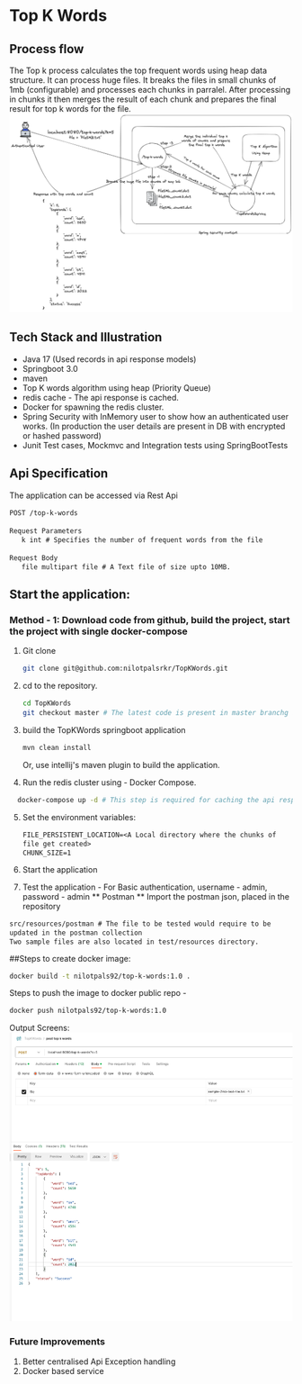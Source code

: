# Top K Words

## Process flow
The Top k process calculates the top frequent words using heap data structure. It can process huge files. It breaks the files in small chunks of 
1mb (configurable) and processes each chunks in parralel. 
After processing in chunks it then merges the result of each chunk and prepares the final result for top k words for the file.
![Alt Text](documents/top-k-words-process.png)
## Tech Stack and Illustration
- Java 17 (Used records in api response models)
- Springboot 3.0
- maven
- Top K words algorithm using heap (Priority Queue)
- redis cache - The api response is cached. 
- Docker for spawning the redis cluster.
- Spring Security with InMemory user to show how an authenticated user works. (In production the user details are present in DB with encrypted or hashed password)
- Junit Test cases, Mockmvc and Integration tests using SpringBootTests

## Api Specification
The application can be accessed via Rest Api
```
POST /top-k-words

Request Parameters
   k int # Specifies the number of frequent words from the file 

Request Body
   file multipart file # A Text file of size upto 10MB.
   ```
## Start the application:
### Method - 1:  Download code from github, build the project, start the project with single docker-compose
1. Git clone
   ```bash
   git clone git@github.com:nilotpalsrkr/TopKWords.git
   ```
2. cd to the repository.
   ```bash
   cd TopKWords
   git checkout master # The latest code is present in master branchg and not in main.
   ```

3. build the TopKWords springboot application
    ```bash
   mvn clean install 
   ```
   Or, use intellij's maven plugin to build the application.
4. Run the redis cluster using - Docker Compose.
```bash
  docker-compose up -d # This step is required for caching the api response. This would run the Redis cluster.
```

5. Set the environment variables:
   ```
   FILE_PERSISTENT_LOCATION=<A Local directory where the chunks of file get created> 
   CHUNK_SIZE=1
   ```
   
6. Start the application
7. Test the application -
   For Basic authentication, username - admin, password - admin 
   ** Postman **
   Import the postman json, placed in the repository
```
src/resources/postman # The file to be tested would require to be updated in the postman collection
Two sample files are also located in test/resources directory.
```



##Steps to create docker image:
```bash
docker build -t nilotpals92/top-k-words:1.0 .
```
Steps to push the image to docker public repo -
```bash
docker push nilotpals92/top-k-words:1.0
```


Output Screens:
![Alt Text](documents/postman-output.png)


### Future Improvements
1. Better centralised Api Exception handling
2. Docker based service
